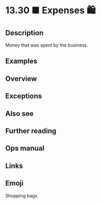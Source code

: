 # 13.30 ■ Expenses 🛍️

## Description

Money that was spent by the business.

## Examples

## Overview

## Exceptions

## Also see

## Further reading

## Ops manual

## Links

## Emoji

Shopping bags

